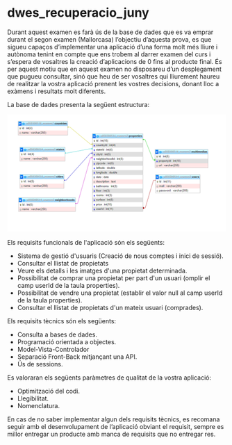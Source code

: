 # dwes_recuperacio_juny

Durant aquest examen es farà ús de la base de dades que es va emprar durant el segon examen (Mallorcasa) l’objectiu d’aquesta prova, es que sigueu capaços d’implementar una aplicació d’una forma molt més lliure i autònoma tenint en compte que ens trobem al darrer examen del curs i s’espera de vosaltres la creació d’aplicacions de 0 fins al producte final. 
És per aquest motiu que en aquest examen no disposareu d’un desplegament que pugueu consultar, sinó que heu de ser vosaltres qui lliurement haureu de realitzar la vostra aplicació prenent les vostres decisions, donant lloc a exàmens i resultats molt diferents.

La base de dades presenta la següent estructura:

![DB](DB.png)

Els requisits funcionals de l'aplicació són els següents:
- Sistema de gestió d'usuaris (Creació de nous comptes i inici de sessió).
- Consultar el llistat de propietats
- Veure els detalls i les imatges d'una propietat determinada.
- Possibilitat de comprar una propietat per part d'un usuari (omplir el camp userId de la taula properties).
- Possibilitat de vendre una propietat (establir el valor null al camp userId de la taula properties).
- Consultar el llistat de propietats d'un mateix usuari (comprades).

Els requisits tècnics són els següents:
- Consulta a bases de dades.
- Programació orientada a objectes.
- Model-Vista-Controlador
- Separació Front-Back mitjançant una API.
- Ús de sessions.

Es valoraran els següents paràmetres de qualitat de la vostra aplicació:
- Optimització del codi.
- Llegibilitat.
- Nomenclatura.

En cas de no saber implementar algun dels requisits tècnics, es recomana seguir amb el desenvolupament de l’aplicació obviant el requisit, sempre es millor entregar un producte amb manca de requisits que no entregar res.
